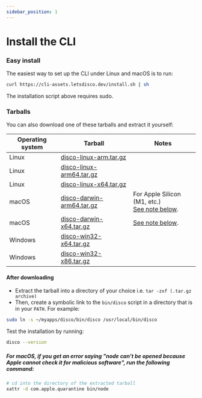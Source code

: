 ```yaml
---
sidebar_position: 1
---
```


# Install the CLI

### Easy install

The easiest way to set up the CLI under Linux and macOS is to run:

```bash
curl https://cli-assets.letsdisco.dev/install.sh | sh
```

The installation script above requires sudo.

### Tarballs

You can also download one of these tarballs and extract it yourself:

| Operating system | Tarball | Notes |
| ---------------- | --- | ----- |
| Linux            | [disco-linux-arm.tar.gz](https://cli-assets.letsdisco.dev/channels/stable/disco-linux-arm.tar.gz) | |
| Linux            | [disco-linux-arm64.tar.gz](https://cli-assets.letsdisco.dev/channels/stable/disco-linux-arm64.tar.gz) | |
| Linux            | [disco-linux-x64.tar.gz](https://cli-assets.letsdisco.dev/channels/stable/disco-linux-x64.tar.gz) | |
| macOS            | [disco-darwin-arm64.tar.gz](https://cli-assets.letsdisco.dev/channels/stable/disco-darwin-arm64.tar.gz) | For Apple Silicon (M1, etc.)<br />[See note below](#for-macos-if-you-get-an-error-saying-node-cant-be-opened-because-apple-cannot-check-it-for-malicious-software-run-the-following-command). |
| macOS            | [disco-darwin-x64.tar.gz](https://cli-assets.letsdisco.dev/channels/stable/disco-darwin-x64.tar.gz) | [See note below](#for-macos-if-you-get-an-error-saying-node-cant-be-opened-because-apple-cannot-check-it-for-malicious-software-run-the-following-command). |
| Windows          | [disco-win32-x64.tar.gz](https://cli-assets.letsdisco.dev/channels/stable/disco-win32-x64.tar.gz) | |
| Windows          | [disco-win32-x86.tar.gz](https://cli-assets.letsdisco.dev/channels/stable/disco-win32-x86.tar.gz) | |

#### After downloading

- Extract the tarball into a directory of your choice i.e. `tar -zxf (.tar.gz archive)`
- Then, create a symbolic link to the `bin/disco` script in a directory that is in your `PATH`. For example:

```bash
sudo ln -s ~/myapps/disco/bin/disco /usr/local/bin/disco
```

Test the installation by running:

```bash
disco --version
```

##### For macOS, if you get an error saying "node can’t be opened because Apple cannot check it for malicious software", run the following command:

```bash
# cd into the directory of the extracted tarball
xattr -d com.apple.quarantine bin/node
```
